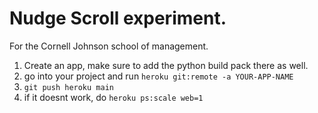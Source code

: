 # Nudge Scroll experiment.
For the Cornell Johnson school of management.


 1. Create an app, make sure to add the python build pack there as well.
 2. go into your project and run `heroku git:remote -a YOUR-APP-NAME`
 3. `git push heroku main`
 4. if it doesnt work, do `heroku ps:scale web=1`

